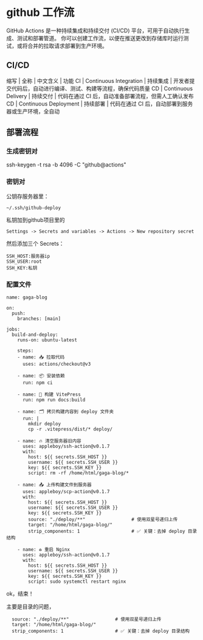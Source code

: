 # github 工作流

GitHub Actions 是一种持续集成和持续交付 (CI/CD) 平台，可用于自动执行生成、测试和部署管道。 你可以创建工作流，以便在推送更改到存储库时运行测试，或将合并的拉取请求部署到生产环境。

## CI/CD

缩写 | 全称 | 中文含义 | 功能
CI | Continuous Integration | 持续集成 | 开发者提交代码后，自动进行编译、测试、构建等流程，确保代码质量
CD | Continuous Delivery | 持续交付 | 代码在通过 CI 后，自动准备部署流程，但需人工确认发布
CD | Continuous Deployment | 持续部署 | 代码在通过 CI 后，自动部署到服务器或生产环境，全自动

## 部署流程
### 生成密钥对
ssh-keygen -t rsa -b 4096 -C "github@actions"

### 密钥对

公钥存服务器里：
```
~/.ssh/github-deploy
```

私钥加到github项目里的
```
Settings -> Secrets and variables -> Actions -> New repository secret
```
然后添加三个 Secrets：
```
SSH_HOST:服务器ip
SSH_USER:root
SSH_KEY:私钥
```
### 配置文件
```
name: gaga-blog

on:
  push:
    branches: [main]

jobs:
  build-and-deploy:
    runs-on: ubuntu-latest

    steps:
    - name: 📥 拉取代码
      uses: actions/checkout@v3

    - name: 📦 安装依赖
      run: npm ci

    - name: 🔧 构建 VitePress
      run: npm run docs:build

    - name: 🗂️ 拷贝构建内容到 deploy 文件夹
      run: |
        mkdir deploy
        cp -r .vitepress/dist/* deploy/

    - name: 🔥 清空服务器旧内容
      uses: appleboy/ssh-action@v0.1.7
      with:
        host: ${{ secrets.SSH_HOST }}
        username: ${{ secrets.SSH_USER }}
        key: ${{ secrets.SSH_KEY }}
        script: rm -rf /home/html/gaga-blog/*

    - name: 📤 上传构建文件到服务器
      uses: appleboy/scp-action@v0.1.7
      with:
        host: ${{ secrets.SSH_HOST }}
        username: ${{ secrets.SSH_USER }}
        key: ${{ secrets.SSH_KEY }}
        source: "./deploy/**"                 # 使用双星号递归上传
        target: "/home/html/gaga-blog/"
        strip_components: 1                   # ✅ 关键：去掉 deploy 目录结构

    - name: ♻️ 重启 Nginx
      uses: appleboy/ssh-action@v0.1.7
      with:
        host: ${{ secrets.SSH_HOST }}
        username: ${{ secrets.SSH_USER }}
        key: ${{ secrets.SSH_KEY }}
        script: sudo systemctl restart nginx

```

ok，结束！

主要是目录的问题，

```
  source: "./deploy/**"                 # 使用双星号递归上传
  target: "/home/html/gaga-blog/"
  strip_components: 1                   # ✅ 关键：去掉 deploy 目录结构
```